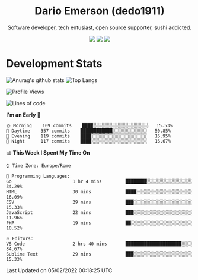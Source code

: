 <div align="center">
  
# Dario Emerson (dedo1911)
Software developer, tech entusiast, open source supporter, sushi addicted.

[![](https://img.shields.io/badge/-Linkedin-informational?style=for-the-badge&logo=linkedin&logoColor=white&color=2867B2)](http://linkedin.com/in/dedo1911)
[![](https://img.shields.io/badge/-Telegram-informational?style=for-the-badge&logo=telegram&logoColor=white&color=0088cc)](https://t.me/dedo1911)
[![](https://img.shields.io/badge/-Facebook-informational?style=for-the-badge&logo=facebook&logoColor=white&color=3b5998)](https://fb.com/dedo1911)

</div>

# Development Stats

![Anurag's github stats](https://github-readme-stats.vercel.app/api?username=dedo1911&count_private=true&show_icons=true&theme=chartreuse-dark)
![Top Langs](https://github-readme-stats.vercel.app/api/top-langs/?username=dedo1911&theme=chartreuse-dark&layout=compact)

<!--START_SECTION:waka-->
![Profile Views](http://img.shields.io/badge/Profile%20Views-4-blue)

![Lines of code](https://img.shields.io/badge/From%20Hello%20World%20I%27ve%20Written-47%20Thousand%20lines%20of%20code-blue)

**I'm an Early 🐤** 

```text
🌞 Morning    109 commits    ████░░░░░░░░░░░░░░░░░░░░░   15.53% 
🌆 Daytime    357 commits    ████████████░░░░░░░░░░░░░   50.85% 
🌃 Evening    119 commits    ████░░░░░░░░░░░░░░░░░░░░░   16.95% 
🌙 Night      117 commits    ████░░░░░░░░░░░░░░░░░░░░░   16.67%

```


📊 **This Week I Spent My Time On** 

```text
⌚︎ Time Zone: Europe/Rome

💬 Programming Languages: 
Go                       1 hr 4 mins         ████████░░░░░░░░░░░░░░░░░   34.29% 
HTML                     30 mins             ████░░░░░░░░░░░░░░░░░░░░░   16.09% 
CSV                      29 mins             ███░░░░░░░░░░░░░░░░░░░░░░   15.33% 
JavaScript               22 mins             ███░░░░░░░░░░░░░░░░░░░░░░   11.96% 
PHP                      19 mins             ██░░░░░░░░░░░░░░░░░░░░░░░   10.52%

🔥 Editors: 
VS Code                  2 hrs 40 mins       █████████████████████░░░░   84.67% 
Sublime Text             29 mins             ███░░░░░░░░░░░░░░░░░░░░░░   15.33%

```


 Last Updated on 05/02/2022 00:18:25 UTC
<!--END_SECTION:waka-->

<!--
**dedo1911/dedo1911** is a ✨ _special_ ✨ repository because its `README.md` (this file) appears on your GitHub profile.

Here are some ideas to get you started:

- 🔭 I’m currently working on ...
- 🌱 I’m currently learning ...
- 👯 I’m looking to collaborate on ...
- 🤔 I’m looking for help with ...
- 💬 Ask me about ...
- 📫 How to reach me: ...
- 😄 Pronouns: ...
- ⚡ Fun fact: ...
-->
